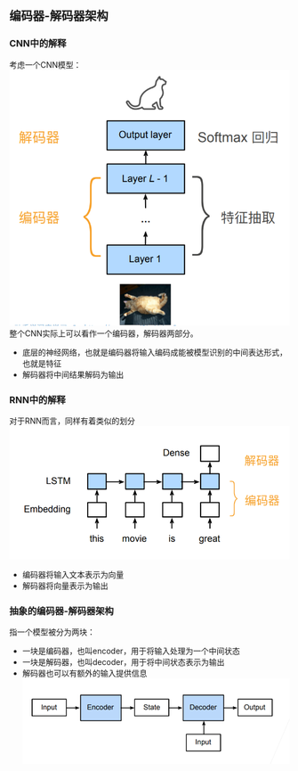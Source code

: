 ## 编码器-解码器架构
### CNN中的解释
考虑一个CNN模型：
![CNN](../imgs/61/CNN.png)
整个CNN实际上可以看作一个编码器，解码器两部分。
* 底层的神经网络，也就是编码器将输入编码成能被模型识别的中间表达形式，也就是特征
* 解码器将中间结果解码为输出
### RNN中的解释
对于RNN而言，同样有着类似的划分
![RNN](../imgs/61/RNN.png)
* 编码器将输入文本表示为向量
* 解码器将向量表示为输出
### 抽象的编码器-解码器架构
指一个模型被分为两块：
* 一块是编码器，也叫encoder，用于将输入处理为一个中间状态
* 一块是解码器，也叫decoder，用于将中间状态表示为输出
* 解码器也可以有额外的输入提供信息
![encoder-decoder](../imgs/61/encoder-decoder.png)
